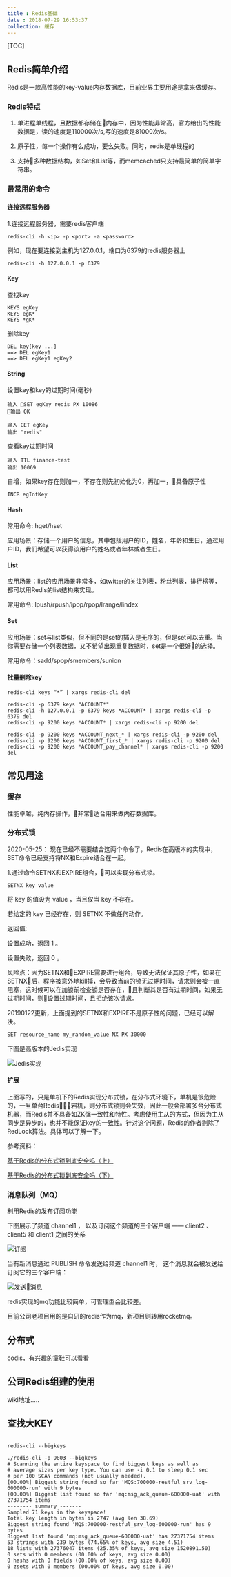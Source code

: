 ```yaml
---
title : Redis基础
date : 2018-07-29 16:53:37
collection: 缓存
---
```


[TOC]

## Redis简单介绍

Redis是一款高性能的key-value内存数据库，目前业界主要用途是拿来做缓存。

### Redis特点

1. 单进程单线程，且数据都存储在内存中，因为性能非常高，官方给出的性能数据是，读的速度是110000次/s,写的速度是81000次/s。

2. 原子性，每一个操作有么成功，要么失败。同时，redis是单线程的

3. 支持多种数据结构，如Set和List等，而memcached只支持最简单的简单字符串。

### 最常用的命令

#### 连接远程服务器

1.连接远程服务器，需要redis客户端

```shell
redis-cli -h <ip> -p <port> -a <password>
```

例如，现在要连接到主机为127.0.0.1，端口为6379的redis服务器上

```shell
redis-cli -h 127.0.0.1 -p 6379
```

#### Key

查找key

```shell
KEYS egKey
KEYS egK*
KEYS *gK*
```

删除key

```shell
DEL key[key ...]
==> DEL egKey1
==> DEL egKey1 egKey2
```

#### String

设置key和key的过期时间(毫秒)

```shell
输入 SET egKey redis PX 10086
输出 OK

输入 GET egKey
输出 "redis"
```

查看key过期时间

```shell
输入 TTL finance-test
输出 10069
```

自增，如果key存在则加一，不存在则先初始化为0，再加一，具备原子性

```shell
INCR egIntKey
```

#### Hash

常用命令: hget/hset

应用场景：存储一个用户的信息，其中包括用户的ID，姓名，年龄和生日，通过用户ID，我们希望可以获得该用户的姓名或者年林或者生日。

#### List

应用场景：list的应用场景非常多，如twitter的关注列表，粉丝列表，排行榜等，都可以用Redis的list结构来实现。

常用命令: lpush/rpush/lpop/rpop/lrange/lindex

#### Set

应用场景：set与list类似，但不同的是set的插入是无序的，但是set可以去重。当你需要存储一个列表数据，又不希望出现重复数据时，set是一个很好的选择。

常用命令：sadd/spop/smembers/sunion

#### 批量删除key

```shell
redis-cli keys “*” | xargs redis-cli del

redis-cli -p 6379 keys "ACCOUNT*"
redis-cli -h 127.0.0.1 -p 6379 keys *ACCOUNT* | xargs redis-cli -p 6379 del
redis-cli -p 9200 keys *ACCOUNT* | xargs redis-cli -p 9200 del
```

```shell
redis-cli -p 9200 keys *ACCOUNT_next_* | xargs redis-cli -p 9200 del
redis-cli -p 9200 keys *ACCOUNT_first_* | xargs redis-cli -p 9200 del
redis-cli -p 9200 keys *ACCOUNT_pay_channel* | xargs redis-cli -p 9200 del
```

## 常见用途

### 缓存

性能卓越，纯内存操作，非常适合用来做内存数据库。

### 分布式锁

2020-05-25： 现在已经不需要结合这两个命令了，Redis在高版本的实现中，SET命令已经支持将NX和Expire结合在一起。

1.通过命令SETNX和EXPIRE组合，可以实现分布式锁。

```shell
SETNX key value
```

将 key 的值设为 value ，当且仅当 key 不存在。

若给定的 key 已经存在，则 SETNX 不做任何动作。

返回值:

设置成功，返回 1 。

设置失败，返回 0 。

风险点：因为SETNX和EXPIRE需要进行组合，导致无法保证其原子性，如果在SETNX后，程序被意外地kill掉，会导致当前的锁无过期时间，请求则会被一直阻塞，这时候可以在加锁前检查锁是否存在，且判断其是否有过期时间，如果无过期时间，则设置过期时间，且拒绝该次请求。

20190122更新，上面提到的SETNX和EXPIRE不是原子性的问题，已经可以解决。

```sh
SET resource_name my_random_value NX PX 30000
```

下图是高版本的Jedis实现

![Jedis实现](https://ws1.sinaimg.cn/large/005H7Wvygy1fzeo1r256dj30hp024mx9.jpg)

#### 扩展

上面写的，只是单机下的Redis实现分布式锁，在分布式环境下，单机是很危险的，一旦单台Redis宕机，则分布式锁则会失效，因此一般会部署多台分布式机器，而Redis并不具备如ZK强一致性和特性。考虑使用主从的方式，但因为主从同步是异步的，也并不能保证key的一致性。针对这个问题，Redis的作者剔除了RedLock算法。具体可以了解一下。

参考资料：

[基于Redis的分布式锁到底安全吗（上）](https://mp.weixin.qq.com/s/JTsJCDuasgIJ0j95K8Ay8w)

[基于Redis的分布式锁到底安全吗（下）](https://mp.weixin.qq.com/s/4CUe7OpM6y1kQRK8TOC_qQ)

### 消息队列（MQ）

利用Redis的发布订阅功能

下图展示了频道 channel1 ， 以及订阅这个频道的三个客户端 —— client2 、 client5 和 client1 之间的关系

![订阅](http://www.runoob.com/wp-content/uploads/2014/11/pubsub1.png)

当有新消息通过 PUBLISH 命令发送给频道 channel1 时， 这个消息就会被发送给订阅它的三个客户端：

![发送消息](http://www.runoob.com/wp-content/uploads/2014/11/pubsub2.png)

redis实现的mq功能比较简单，可管理型会比较差。

目前公司老项目用的是自研的redis作为mq，新项目则转用rocketmq。

## 分布式

codis，有兴趣的童鞋可以看看

## 公司Redis组建的使用

wiki地址.....

## 查找大KEY

```shell

redis-cli --bigkeys

./redis-cli -p 9803 --bigkeys
# Scanning the entire keyspace to find biggest keys as well as
# average sizes per key type. You can use -i 0.1 to sleep 0.1 sec
# per 100 SCAN commands (not usually needed).
[00.00%] Biggest string found so far 'MQS:700000-restful_srv_log-600000-run' with 9 bytes
[00.00%] Biggest list found so far 'mq:msg_ack_queue-600000-uat' with 27371754 items
-------- summary -------
Sampled 71 keys in the keyspace!
Total key length in bytes is 2747 (avg len 38.69)
Biggest string found 'MQS:700000-restful_srv_log-600000-run' has 9 bytes
Biggest list found 'mq:msg_ack_queue-600000-uat' has 27371754 items
53 strings with 239 bytes (74.65% of keys, avg size 4.51)
18 lists with 27376047 items (25.35% of keys, avg size 1520891.50)
0 sets with 0 members (00.00% of keys, avg size 0.00)
0 hashs with 0 fields (00.00% of keys, avg size 0.00)
0 zsets with 0 members (00.00% of keys, avg size 0.00)
```
